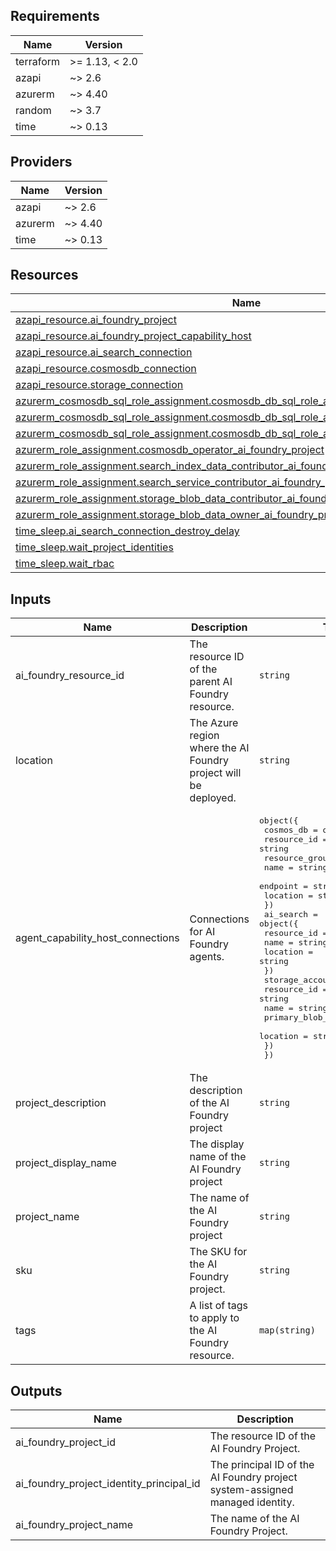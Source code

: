 <!-- BEGIN_TF_DOCS -->
## Requirements

| Name      | Version        |
|-----------|----------------|
| terraform | >= 1.13, < 2.0 |
| azapi     | ~> 2.6         |
| azurerm   | ~> 4.40        |
| random    | ~> 3.7         |
| time      | ~> 0.13        |

## Providers

| Name    | Version |
|---------|---------|
| azapi   | ~> 2.6  |
| azurerm | ~> 4.40 |
| time    | ~> 0.13 |

## Resources

| Name                                                                                                                                                                                                     | Type     |
|----------------------------------------------------------------------------------------------------------------------------------------------------------------------------------------------------------|----------|
| [azapi_resource.ai_foundry_project](https://registry.terraform.io/providers/Azure/azapi/latest/docs/resources/resource)                                                                                  | resource |
| [azapi_resource.ai_foundry_project_capability_host](https://registry.terraform.io/providers/Azure/azapi/latest/docs/resources/resource)                                                                  | resource |
| [azapi_resource.ai_search_connection](https://registry.terraform.io/providers/Azure/azapi/latest/docs/resources/resource)                                                                                | resource |
| [azapi_resource.cosmosdb_connection](https://registry.terraform.io/providers/Azure/azapi/latest/docs/resources/resource)                                                                                 | resource |
| [azapi_resource.storage_connection](https://registry.terraform.io/providers/Azure/azapi/latest/docs/resources/resource)                                                                                  | resource |
| [azurerm_cosmosdb_sql_role_assignment.cosmosdb_db_sql_role_aifp_entity_store_name](https://registry.terraform.io/providers/hashicorp/azurerm/latest/docs/resources/cosmosdb_sql_role_assignment)         | resource |
| [azurerm_cosmosdb_sql_role_assignment.cosmosdb_db_sql_role_aifp_system_thread_name](https://registry.terraform.io/providers/hashicorp/azurerm/latest/docs/resources/cosmosdb_sql_role_assignment)        | resource |
| [azurerm_cosmosdb_sql_role_assignment.cosmosdb_db_sql_role_aifp_user_thread_message_store](https://registry.terraform.io/providers/hashicorp/azurerm/latest/docs/resources/cosmosdb_sql_role_assignment) | resource |
| [azurerm_role_assignment.cosmosdb_operator_ai_foundry_project](https://registry.terraform.io/providers/hashicorp/azurerm/latest/docs/resources/role_assignment)                                          | resource |
| [azurerm_role_assignment.search_index_data_contributor_ai_foundry_project](https://registry.terraform.io/providers/hashicorp/azurerm/latest/docs/resources/role_assignment)                              | resource |
| [azurerm_role_assignment.search_service_contributor_ai_foundry_project](https://registry.terraform.io/providers/hashicorp/azurerm/latest/docs/resources/role_assignment)                                 | resource |
| [azurerm_role_assignment.storage_blob_data_contributor_ai_foundry_project](https://registry.terraform.io/providers/hashicorp/azurerm/latest/docs/resources/role_assignment)                              | resource |
| [azurerm_role_assignment.storage_blob_data_owner_ai_foundry_project](https://registry.terraform.io/providers/hashicorp/azurerm/latest/docs/resources/role_assignment)                                    | resource |
| [time_sleep.ai_search_connection_destroy_delay](https://registry.terraform.io/providers/hashicorp/time/latest/docs/resources/sleep)                                                                      | resource |
| [time_sleep.wait_project_identities](https://registry.terraform.io/providers/hashicorp/time/latest/docs/resources/sleep)                                                                                 | resource |
| [time_sleep.wait_rbac](https://registry.terraform.io/providers/hashicorp/time/latest/docs/resources/sleep)                                                                                               | resource |

## Inputs

| Name                                 | Description                                                     | Type                                                                                                                                                                                                                                                                                                                                                                                                                                                                                                                                                                                                                           | Default                         | Required |
|--------------------------------------|-----------------------------------------------------------------|--------------------------------------------------------------------------------------------------------------------------------------------------------------------------------------------------------------------------------------------------------------------------------------------------------------------------------------------------------------------------------------------------------------------------------------------------------------------------------------------------------------------------------------------------------------------------------------------------------------------------------|---------------------------------|:--------:|
| ai\_foundry\_resource\_id            | The resource ID of the parent AI Foundry resource.              | `string`                                                                                                                                                                                                                                                                                                                                                                                                                                                                                                                                                                                                                       | n/a                             |   yes    |
| location                             | The Azure region where the AI Foundry project will be deployed. | `string`                                                                                                                                                                                                                                                                                                                                                                                                                                                                                                                                                                                                                       | n/a                             |   yes    |
| agent\_capability\_host\_connections | Connections for AI Foundry agents.                              | <pre>object({<br/>    cosmos_db = object({<br/>      resource_id         = string<br/>      resource_group_name = string<br/>      name                = string<br/>      endpoint            = string<br/>      location            = string<br/>    })<br/>    ai_search = object({<br/>      resource_id = string<br/>      name        = string<br/>      location    = string<br/>    })<br/>    storage_account = object({<br/>      resource_id           = string<br/>      name                  = string<br/>      primary_blob_endpoint = string<br/>      location              = string<br/>    })<br/>  })</pre> | `null`                          |    no    |
| project\_description                 | The description of the AI Foundry project                       | `string`                                                                                                                                                                                                                                                                                                                                                                                                                                                                                                                                                                                                                       | `"Default Project description"` |    no    |
| project\_display\_name               | The display name of the AI Foundry project                      | `string`                                                                                                                                                                                                                                                                                                                                                                                                                                                                                                                                                                                                                       | `"Default Project"`             |    no    |
| project\_name                        | The name of the AI Foundry project                              | `string`                                                                                                                                                                                                                                                                                                                                                                                                                                                                                                                                                                                                                       | `"default-project"`             |    no    |
| sku                                  | The SKU for the AI Foundry project.                             | `string`                                                                                                                                                                                                                                                                                                                                                                                                                                                                                                                                                                                                                       | `"S0"`                          |    no    |
| tags                                 | A list of tags to apply to the AI Foundry resource.             | `map(string)`                                                                                                                                                                                                                                                                                                                                                                                                                                                                                                                                                                                                                  | `null`                          |    no    |

## Outputs

| Name                                          | Description                                                                  |
|-----------------------------------------------|------------------------------------------------------------------------------|
| ai\_foundry\_project\_id                      | The resource ID of the AI Foundry Project.                                   |
| ai\_foundry\_project\_identity\_principal\_id | The principal ID of the AI Foundry project system-assigned managed identity. |
| ai\_foundry\_project\_name                    | The name of the AI Foundry Project.                                          |
<!-- END_TF_DOCS -->
